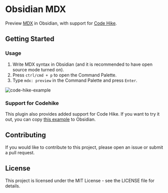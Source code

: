 # Obsidian MDX

Preview [MDX](https://github.com/mdx-js/mdx/) in Obsidian, with support for [Code Hike](https://github.com/code-hike/codehike).

## Getting Started

### Usage

1. Write MDX syntax in Obsidian (and it is recommended to have open source mode turned on).
2. Press `ctrl/cmd + p` to open the Command Palette.
3. Type `mdx: preview` in the Command Palette and press `Enter`.

![code-hike-example](https://github.com/yuleicul/obsidian-mdx/assets/27288153/0cb7e3fd-9953-42d3-b2fa-ad5536a81955)


### Support for Codehike

This plugin also provides added support for Code Hike.
If you want to try it out, you can copy [this example](https://github.com/code-hike/codehike/blob/next/examples/vite/src/hello.mdx) to Obsidian.


## Contributing

If you would like to contribute to this project, please open an issue or submit a pull request.

## License

This project is licensed under the MIT License - see the LICENSE file for details.
